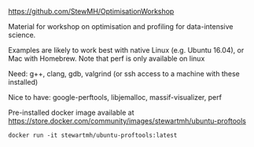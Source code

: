 https://github.com/StewMH/OptimisationWorkshop

Material for workshop on optimisation and profiling for data-intensive science.

Examples are likely to work best with native Linux (e.g. Ubuntu 16.04), or Mac with Homebrew. Note that perf is only available on linux

Need: g++, clang, gdb, valgrind (or ssh access to a machine with these installed)

Nice to have: google-perftools, libjemalloc, massif-visualizer, perf


Pre-installed docker image available at https://store.docker.com/community/images/stewartmh/ubuntu-proftools



```docker run -it stewartmh/ubuntu-proftools:latest```


